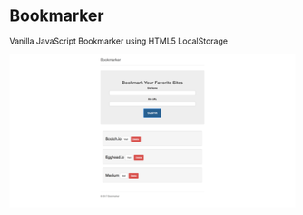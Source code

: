 # Bookmarker
Vanilla JavaScript Bookmarker using HTML5 LocalStorage

![Bookmarker](https://github.com/SonyaMoisset/bookmarker/blob/master/bookmarker.png)
